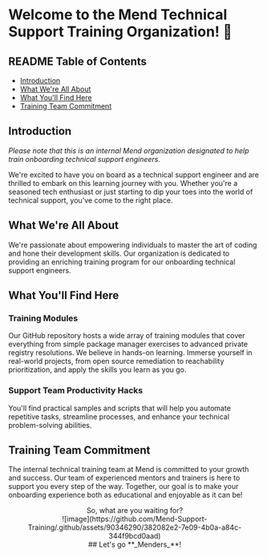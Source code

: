 # Welcome to the Mend Technical Support Training Organization! 🚀
## README Table of Contents
- [Introduction](#introduction)
- [What We're All About](#what-we're-all-about)
- [What You'll Find Here](#what-you'll-find-here)
- [Training Team Commitment](#training-team-commitment)

## Introduction
_Please note that this is an internal Mend organization designated to help train onboarding technical support engineers._

We're excited to have you on board as a technical support engineer and are thrilled to embark on this learning journey with you. Whether you're a seasoned tech enthusiast or just starting to dip your toes into the world of technical support, you've come to the right place.

## What We're All About

We're passionate about empowering individuals to master the art of coding and hone their development skills. Our organization is dedicated to providing an enriching training program for our onboarding technical support engineers.

## What You'll Find Here

### Training Modules

Our GitHub repository hosts a wide array of training modules that cover everything from simple package manager exercises to advanced private registry resolutions. We believe in hands-on learning. Immerse yourself in real-world projects, from open source remediation to reachability prioritization, and apply the skills you learn as you go.

### Support Team Productivity Hacks

You'll find practical samples and scripts that will help you automate repetitive tasks, streamline processes, and enhance your technical problem-solving abilities.



## Training Team Commitment
The internal technical training team at Mend is committed to your growth and success. Our team of experienced mentors and trainers is here to support you every step of the way. Together, our goal is to make your onboarding  experience both as educational and enjoyable as it can be!
 
<center>So, what are you waiting for?</center>

<center>![image](https://github.com/Mend-Support-Training/.github/assets/90346290/382082e2-7e09-4b0a-a84c-344f9bcd0aad)</center>

<center>## Let's go **_Menders_**!</center>


